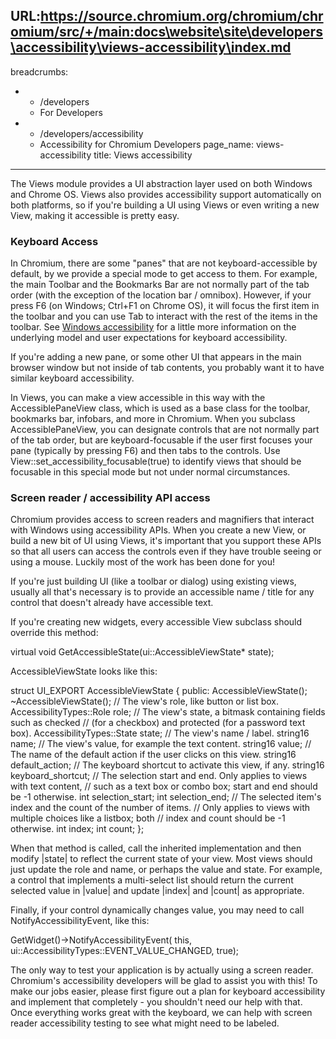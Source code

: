 URL:https://source.chromium.org/chromium/chromium/src/+/main:docs\website\site\developers\accessibility\views-accessibility\index.md
---
breadcrumbs:
- - /developers
  - For Developers
- - /developers/accessibility
  - Accessibility for Chromium Developers
page_name: views-accessibility
title: Views accessibility
---

The Views module provides a UI abstraction layer used on both Windows and Chrome
OS. Views also provides accessibility support automatically on both platforms,
so if you're building a UI using Views or even writing a new View, making it
accessible is pretty easy.

### Keyboard Access

In Chromium, there are some "panes" that are not keyboard-accessible by default,
by we provide a special mode to get access to them. For example, the main
Toolbar and the Bookmarks Bar are not normally part of the tab order (with the
exception of the location bar / omnibox). However, if your press F6 (on Windows;
Ctrl+F1 on Chrome OS), it will focus the first item in the toolbar and you can
use Tab to interact with the rest of the items in the toolbar. See [Windows
accessibility](/developers/accessibility/windows-accessibility) for a little
more information on the underlying model and user expectations for keyboard
accessibility.

If you're adding a new pane, or some other UI that appears in the main browser
window but not inside of tab contents, you probably want it to have similar
keyboard accessibility.

In Views, you can make a view accessible in this way with the AccessiblePaneView
class, which is used as a base class for the toolbar, bookmarks bar, infobars,
and more in Chromium. When you subclass AccessiblePaneView, you can designate
controls that are not normally part of the tab order, but are keyboard-focusable
if the user first focuses your pane (typically by pressing F6) and then tabs to
the controls. Use View::set_accessibility_focusable(true) to identify views that
should be focusable in this special mode but not under normal circumstances.

### Screen reader / accessibility API access

Chromium provides access to screen readers and magnifiers that interact with
Windows using accessibility APIs. When you create a new View, or build a new bit
of UI using Views, it's important that you support these APIs so that all users
can access the controls even if they have trouble seeing or using a mouse.
Luckily most of the work has been done for you!

If you're just building UI (like a toolbar or dialog) using existing views,
usually all that's necessary is to provide an accessible name / title for any
control that doesn't already have accessible text.

If you're creating new widgets, every accessible View subclass should override
this method:

virtual void GetAccessibleState(ui::AccessibleViewState\* state);

AccessibleViewState looks like this:

struct UI_EXPORT AccessibleViewState { public: AccessibleViewState();
~AccessibleViewState(); // The view's role, like button or list box.
AccessibilityTypes::Role role; // The view's state, a bitmask containing fields
such as checked // (for a checkbox) and protected (for a password text box).
AccessibilityTypes::State state; // The view's name / label. string16 name; //
The view's value, for example the text content. string16 value; // The name of
the default action if the user clicks on this view. string16 default_action; //
The keyboard shortcut to activate this view, if any. string16 keyboard_shortcut;
// The selection start and end. Only applies to views with text content, // such
as a text box or combo box; start and end should be -1 otherwise. int
selection_start; int selection_end; // The selected item's index and the count
of the number of items. // Only applies to views with multiple choices like a
listbox; both // index and count should be -1 otherwise. int index; int count;
};

When that method is called, call the inherited implementation and then modify
|state| to reflect the current state of your view. Most views should just update
the role and name, or perhaps the value and state. For example, a control that
implements a multi-select list should return the current selected value in
|value| and update |index| and |count| as appropriate.

Finally, if your control dynamically changes value, you may need to call
NotifyAccessibilityEvent, like this:

GetWidget()-&gt;NotifyAccessibilityEvent( this,
ui::AccessibilityTypes::EVENT_VALUE_CHANGED, true);

The only way to test your application is by actually using a screen reader.
Chromium's accessibility developers will be glad to assist you with this! To
make our jobs easier, please first figure out a plan for keyboard accessibility
and implement that completely - you shouldn't need our help with that. Once
everything works great with the keyboard, we can help with screen reader
accessibility testing to see what might need to be labeled.
